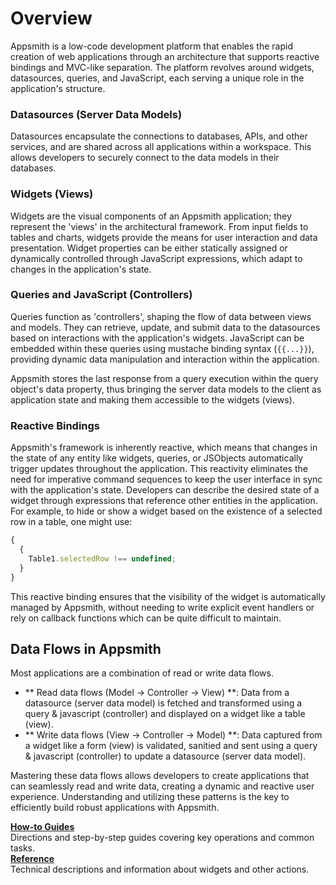 # Overview

Appsmith is a low-code development platform that enables the rapid creation of web applications through an architecture that supports reactive bindings and MVC-like separation. The platform revolves around widgets, datasources, queries, and JavaScript, each serving a unique role in the application's structure.

### Datasources (Server Data Models)

Datasources encapsulate the connections to databases, APIs, and other services, and are shared across all applications within a workspace. This allows developers to securely connect to the data models in their databases.

### Widgets (Views)

Widgets are the visual components of an Appsmith application; they represent the 'views' in the architectural framework. From input fields to tables and charts, widgets provide the means for user interaction and data presentation. Widget properties can be either statically assigned or dynamically controlled through JavaScript expressions, which adapt to changes in the application's state.

### Queries and JavaScript (Controllers)

Queries function as 'controllers', shaping the flow of data between views and models. They can retrieve, update, and submit data to the datasources based on interactions with the application's widgets. JavaScript can be embedded within these queries using mustache binding syntax (`{{...}}`), providing dynamic data manipulation and interaction within the application.

Appsmith stores the last response from a query execution within the query object's data property, thus bringing the server data models to the client as application state and making them accessible to the widgets (views).

### Reactive Bindings

Appsmith's framework is inherently reactive, which means that changes in the state of any entity like widgets, queries, or JSObjects automatically trigger updates throughout the application. This reactivity eliminates the need for imperative command sequences to keep the user interface in sync with the application's state.
Developers can describe the desired state of a widget through expressions that reference other entities in the application. For example, to hide or show a widget based on the existence of a selected row in a table, one might use:

```javascript
{
  {
    Table1.selectedRow !== undefined;
  }
}
```

This reactive binding ensures that the visibility of the widget is automatically managed by Appsmith, without needing to write explicit event handlers or rely on callback functions which can be quite difficult to maintain.

## Data Flows in Appsmith

Most applications are a combination of read or write data flows.

- ** Read data flows (Model -> Controller -> View) **: Data from a datasource (server data model) is fetched and transformed using a query & javascript (controller) and displayed on a widget like a table (view).
- ** Write data flows (View -> Controller -> Model) **: Data captured from a widget like a form (view) is validated, sanitied and sent using a query & javascript (controller) to update a datasource (server data model).

Mastering these data flows allows developers to create applications that can seamlessly read and write data, creating a dynamic and reactive user experience. Understanding and utilizing these patterns is the key to efficiently build robust applications with Appsmith.

<div class="containerGridSampleApp">
   <div class="containerColumnSampleApp columnGrid column-one">
    <div class="containerCol">
      </div> 
      <b><a href="/build-apps/how-to-guides">How-to Guides</a></b>
      <div class="containerDescription">
      Directions and step-by-step guides covering key operations and common tasks.
      </div>
   </div>

   <div class="containerColumnSampleApp columnGrid column-two">
   <div class="containerCol">
      </div>
      <b><a href="/reference/widgets"> Reference</a></b>
      <div class="containerDescription"> Technical descriptions and information about widgets and other actions.
      </div>
   </div>
</div>
